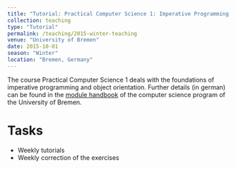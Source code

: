 ```yaml
---
title: "Tutorial: Practical Computer Science 1: Imperative Programming and Object Orientation (Praktische Informatik 1: Imperative Programmierung und Objektorientierung)"
collection: teaching
type: "Tutorial"
permalink: /teaching/2015-winter-teaching
venue: "University of Bremen"
date: 2015-10-01
season: "Winter"
location: "Bremen, Germany"
---
```


The course Practical Computer Science 1 deals with the foundations of imperative programming and object orientation. Further details (in german) can be found in the [module handbook](http://www.informatik.uni-bremen.de/tdki/lehre/ws16/theoinf/) of the computer science program of the University of Bremen.

Tasks
======

- Weekly tutorials
- Weekly correction of the exercises